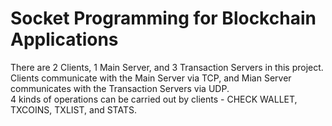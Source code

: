 # Socket Programming for Blockchain Applications
There are 2 Clients, 1 Main Server, and 3 Transaction Servers in this project. Clients communicate with the Main Server via TCP, and Mian Server communicates with the Transaction Servers via UDP. <br>
4 kinds of operations can be carried out by clients - CHECK WALLET, TXCOINS, TXLIST, and STATS.
